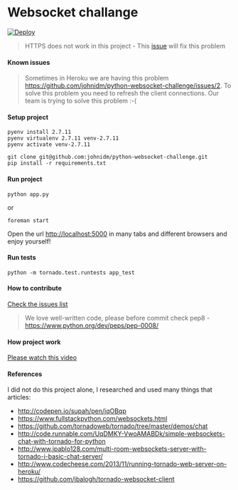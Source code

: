 # Websocket challange

[![Deploy](http://www.herokucdn.com/deploy/button.png)](http://chat-room-interview.herokuapp.com/)

> HTTPS does not work in this project - This [issue](https://github.com/johnidm/python-websocket-challenge/issues/4) will fix this problem

#### Known issues

> Sometimes in Heroku we are having this problem https://github.com/johnidm/python-websocket-challenge/issues/2. To solve this problem you need to refresh the client connections. Our team is trying to solve this problem :-(

#### Setup project
```
pyenv install 2.7.11
pyenv virtualenv 2.7.11 venv-2.7.11
pyenv activate venv-2.7.11
```

```
git clone git@github.com:johnidm/python-websocket-challenge.git
pip install -r requirements.txt
```

#### Run project
```
python app.py
````
or 
```
foreman start
```

Open the url [http://localhost:5000](http://localhost:5000) in many tabs and different browsers and enjoy yourself!

#### Run tests

```
python -m tornado.test.runtests app_test
```

#### How to contribute  

[Check the issues list](https://github.com/johnidm/python-websocket-challenge/issues/)

> We love well-written code, please before commit check pep8 - https://www.python.org/dev/peps/pep-0008/

#### How project work

[Please watch this video](http://i.imgur.com/jgsaINw.gifv)

#### References

I did not do this project alone, I researched and used many things that articles:

* http://codepen.io/supah/pen/jqOBqp
* https://www.fullstackpython.com/websockets.html
* https://github.com/tornadoweb/tornado/tree/master/demos/chat
* http://code.runnable.com/UqDMKY-VwoAMABDk/simple-websockets-chat-with-tornado-for-python
* http://www.jpablo128.com/multi-room-websockets-server-with-tornado-i-basic-chat-server/
* http://www.codecheese.com/2013/11/running-tornado-web-server-on-heroku/
* https://github.com/jbalogh/tornado-websocket-client
